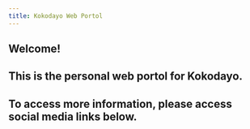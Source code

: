 ```yaml
---
title: Kokodayo Web Portol
---
```

Welcome!
---
This is the personal web portol for Kokodayo.
---
To access more information, please access social media links below.
---
